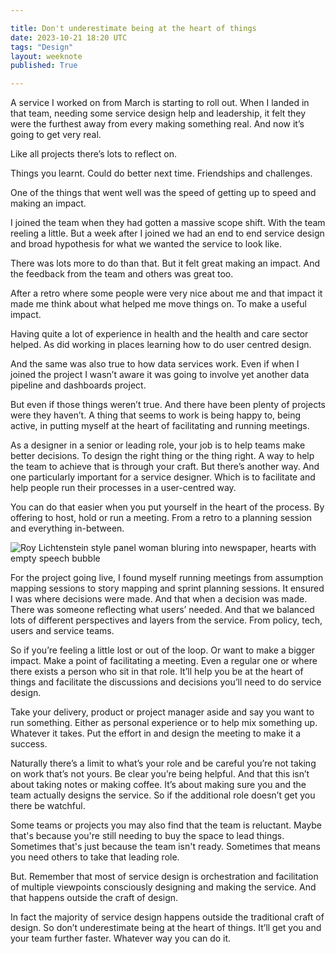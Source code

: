 ```yaml
---

title: Don't underestimate being at the heart of things
date: 2023-10-21 18:20 UTC
tags: "Design"
layout: weeknote
published: True

---
```


A service I worked on from March is starting to roll out. When I landed in that team, needing some service design help and leadership, it felt they were the furthest away from every making something real. And now it’s going to get very real.

Like all projects there’s lots to reflect on.

Things you learnt. Could do better next time. Friendships and challenges.

One of the things that went well was the speed of getting up to speed and making an impact.

I joined the team when they had gotten a massive scope shift. With the team reeling a little. But a week after I joined we had an end to end service design and broad hypothesis for what we wanted the service to look like.

There was lots more to do than that. But it felt great making an impact. And the feedback from the team and others was great too.

After a retro where some people were very nice about me and that impact it made me think about what helped me move things on. To make a useful impact.

Having quite a lot of experience in health and the health and care sector helped. As did working in places learning how to do user centred design.

And the same was also true to how data services work. Even if when I joined the project I wasn’t aware it was going to involve yet another data pipeline and dashboards project.

But even if those things weren’t true. And there have been plenty of projects were they haven’t. A thing that seems to work is being happy to, being active, in putting myself at the heart of facilitating and running meetings.

As a designer in a senior or leading role, your job is to help teams make better decisions. To design the right thing or the thing right. A way to help the team to achieve that is through your craft. But there’s another way. And one particularly important for a service designer. Which is to facilitate and help people run their processes in a user-centred way.

You can do that easier when you put yourself in the heart of the process. By offering to host, hold or run a meeting. From a retro to a planning session and everything in-between.

<img src="/images/at the heart.jpeg" alt="Roy Lichtenstein style panel woman bluring into newspaper, hearts with empty speech bubble"/>

For the project going live, I found myself running meetings from assumption mapping sessions to story mapping and sprint planning sessions. It ensured I was where decisions were made. And that when a decision was made. There was someone reflecting what users’ needed. And that we balanced lots of different perspectives and layers from the service. From policy, tech, users and service teams.

So if you’re feeling a little lost or out of the loop. Or want to make a bigger impact. Make a point of facilitating a meeting. Even a regular one or where there exists a person who sit in that role. It’ll help you be at the heart of things and facilitate the discussions and decisions you’ll need to do service design.

Take your delivery, product or project manager aside and say you want to run something. Either as personal experience or to help mix something up. Whatever it takes. Put the effort in and design the meeting to make it a success.

Naturally there’s a limit to what’s your role and be careful you’re not taking on work that’s not yours. Be clear you’re being helpful. And that this isn’t about taking notes or making coffee. It’s about making sure you and the team actually designs the service. So if the additional role doesn’t get you there be watchful.

Some teams or projects you may also find that the team is reluctant. Maybe that's because you're still needing to buy the space to lead things. Sometimes that's just because the team isn't ready. Sometimes that means you need others to take that leading role.

But. Remember that most of service design is orchestration and facilitation of multiple viewpoints consciously designing and making the service. And that happens outside the craft of design.

In fact the majority of service design happens outside the traditional craft of design. So don’t underestimate being at the heart of things. It’ll get you and your team further faster. Whatever way you can do it.